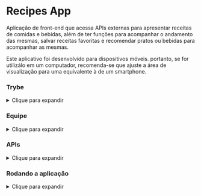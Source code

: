   
# Recipes App  
  
Aplicação de front-end que acessa APIs externas para apresentar receitas de comidas e bebidas, além de ter funções para acompanhar o andamento das mesmas, salvar receitas favoritas e recomendar pratos ou bebidas para acompanhar as mesmas.  
  
Este aplicativo foi desenvolvido para dispositivos móveis. portanto, se for utilizálo em um computador, recomenda-se que ajuste a área de visualização para uma equivalente à de um smartphone.  
  
### Trybe
<details>
  <summary>Clique para expandir</summary>
Esta aplicação foi desenvolvida como parte do módulo de front-end do curso de desenvolvimento web da Trybe e a mesma foi responsável pelo setup inicial da aplicação, incluindo o comando "create-react-app", a criação dos arquivos na raiz do projeto, na pasta public, bem como os arquivos serviceWorker.js e setupTests.js na pasta src.  
</details>  
  
### Equipe
<details>  
  <summary>Clique para expandir</summary>  
Este trabalho foi desenvolvido em equipe, constituida por:  
  
* [Rodrigo Rafael Freitas](https://github.com/R-R-Freitas)  
* [Bruno Davi](https://github.com/brunodavi)  
* [Ygor Saturnino](https://github.com/YgorSaturnino)  
* [José Carlos](https://github.com/kalarruda)  
* [Pedro Resck](https://github.com/PedroResck)  
  
</details>  
  
### APIs
<details>
  <summary>Clique para expandir</summary>  
  
Esta aplicação usa como fonte de dados as seguintes APIs:  
* [The Meal DB](https://www.themealdb.com/api.php)  
* [The Cocktail DB](https://www.thecocktaildb.com/api.php)  
</details>  
  
### Rodando a aplicação  
<details>  
  <summary>Clique para expandir</summary>  
  
Abra o terminal na pasta onde a aplicação será instalada e digite os seguintes comandos:  
  
```  
git clone git@github.com:R-R-Freitas/RecipesApp.git  
npm install  
npm start  
```  
  
A aplicação poderá ser vista no navegador no endereço:  
```  
http://localhost:3000  
```  
  
</details>  
